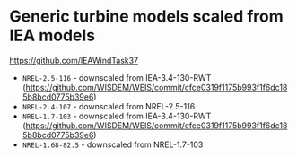 # Generic turbine models scaled from IEA models

https://github.com/IEAWindTask37

* `NREL-2.5-116` - downscaled from IEA-3.4-130-RWT (https://github.com/WISDEM/WEIS/commit/cfce0319f1175b993f1f6dc185b8bcd0775b39e6)
* `NREL-2.4-107` - downscaled from NREL-2.5-116
* `NREL-1.7-103` - downscaled from IEA-3.4-130-RWT (https://github.com/WISDEM/WEIS/commit/cfce0319f1175b993f1f6dc185b8bcd0775b39e6)
* `NREL-1.68-82.5` - downscaled from NREL-1.7-103
